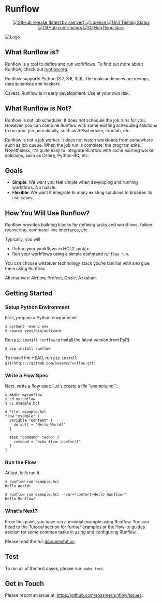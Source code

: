 # Runflow

<p align="center">
  <a href="https://github.com/soasme/runflow/releases">
    <img alt="GitHub release (latest by semver)" src="https://img.shields.io/pypi/v/runflow?color=%2360be86&style=for-the-badge">
  </a>
  <a href="LICENSE">
    <img alt="License" src="https://img.shields.io/github/license/soasme/runflow?color=%2360be86&style=for-the-badge">
  </a>
  <a href="https://github.com/soasme/runflow/actions">
    <img alt="Unit Testing Status" src="https://img.shields.io/github/workflow/status/soasme/runflow/Unit%20Testing?color=%2360be86&label=UNIT%20TEST&style=for-the-badge">
  </a>
  <a href="https://github.com/soasme/runflow/graphs/contributors">
    <img alt="GitHub contributors" src="https://img.shields.io/github/contributors-anon/soasme/runflow?color=%2360be86&style=for-the-badge">
  </a> 
  <a href="https://github.com/soasme/runflow/stargazers">
    <img alt="GitHub Repo stars" src="https://img.shields.io/github/stars/soasme/runflow?color=%2360be86&label=github%20stars&style=for-the-badge">
  </a>
</p>

![Logo](docs/.vuepress/logo.svg)

## What Runflow is?

Runflow is a tool to define and run workflows. To find out more about Runflow, check out [runflow.org](https://runflow.org).

Runflow supports Python (3.7, 3.8, 3.9). 
The main audiences are devops, data scientists and hackers.

Caveat: Runflow is in early development. Use at your own risk.

## What Runflow is Not?

Runflow is not job scheduler. It does not schedule the job runs for you. However, you can combine Runflow with some existing scheduling solutions to run your job periodically, such as APScheduler, crontab, etc.

Runflow is not a job worker. It does not watch workloads from somewhere such as job queue. When the job run is complete, the program exits. Nonetheless, it's quite easy to integrate Runflow with some existing worker solutions, such as Celery, Python-RQ, etc.

## Goals

* **Simple**: We want you feel simple when developing and running workflows. No hazzle.
* **Flexible**: We want it integrate to many existing solutions to broaden its use cases.

## How You Will Use Runflow?

Runflow provides building blocks for defining tasks and workflows, failure recovering, command-line interfaces, etc. 

Typically, you will

* Define your workflows in HCL2 syntax.
* Run your workflows using a simple command `runflow run`.

You can choose whatever technology stack you’re familiar with and glue them using Runflow.

Alternatives: Airflow, Prefect, Oozie, Azkaban.

## Getting Started

### Setup Python Environment

First, prepare a Python environment:

```
$ python3 -mvenv env
$ source venv/bin/activate
```

Run `pip install runflow` to install the latest version from [PyPI](https://pypi.org/project/runflow/).

```
$ pip install runflow
```

To install the HEAD, run `pip install git+https://github.com/soasme/runflow.git`.

### Write a Flow Spec

Next, write a flow spec. Let’s create a file "example.hcl":

```
$ mkdir myrunflow
$ cd myrunflow
$ vi example.hcl
```

```
# File: example.hcl
flow "example" {
  variable "content" {
    default = "Hello World!"
  }

  task "command" "echo" {
    command = "echo ${var.content}"
  }
}
```

### Run the Flow

At last, let’s run it.

```
$ runflow run example.hcl
Hello World!

$ runflow run example.hcl --var="content=Hello Runflow!"
Hello Runflow!
```

### What’s Next? 

From this point, you have run a minimal example using Runflow. You can head to the Tutorial section for further examples or the How-to guides section for some common tasks in using and configuring Runflow.

Please read the full [documentation](https://runflow.org).

## Test

To run all of the test cases, please run: `make test`.

## Get in Touch

Please report an issue at: <https://github.com/soasme/runflow/issues>.
